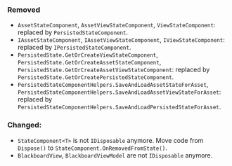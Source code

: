 ### Removed

- `AssetStateComponent`, `AssetViewStateComponent`, `ViewStateComponent`: replaced by `PersistedStateComponent`.
- `IAssetStateComponent`, `IAssetViewStateComponent`, `IViewStateComponent`: replaced by `IPersistedStateComponent`.
- `PersistedState.GetOrCreateViewStateComponent`, `PersistedState.GetOrCreateAssetStateComponent`, `PersistedState.GetOrCreateAssetViewStateComponent`: replaced by `PersistedState.GetOrCreatePersistedStateComponent`.
- `PersistedStateComponentHelpers.SaveAndLoadAssetStateForAsset`, `PersistedStateComponentHelpers.SaveAndLoadAssetViewStateForAsset`: replaced by `PersistedStateComponentHelpers.SaveAndLoadPersistedStateForAsset`.

### Changed:

- `StateComponent<T>` is not `IDisposable` anymore. Move code from `Dispose()` to `StateComponent.OnRemovedFromState()`.
- `BlackboardView`, `BlackboardViewModel` are not `IDisposable` anymore.
